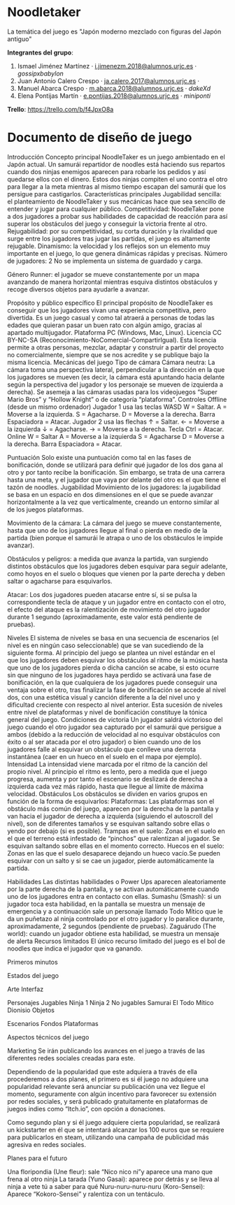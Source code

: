 # Noodletaker
La temática del juego es "Japón moderno mezclado con figuras del Japón antiguo"

**Integrantes del grupo**:
1. Ismael Jiménez Martínez · i.jimenezm.2018@alumnos.urjc.es · _gossipxbabylon_
2. Juan Antonio Calero Crespo · ja.calero.2017@alumnos.urjc.es · 
3. Manuel Abarca Crespo · m.abarca.2018@alumnos.urjc.es · _dakeXd_
4. Elena Pontijas Martín · e.pontijas.2018@alumnos.urjc.es · _miniponti_

**Trello**: https://trello.com/b/f4JpxO8a


# Documento de diseño de juego

Introducción
Concepto principal
NoodleTaker es un juego ambientado en el Japón actual. Un samurái repartidor de noodles está haciendo sus repartos cuando dos ninjas enemigos aparecen para robarle los pedidos y así quedarse ellos con el dinero. Estos dos ninjas compiten el uno contra el otro para llegar a la meta mientras al mismo tiempo escapan del samurái que los persigue para castigarlos.
Características principales
Jugabilidad sencilla: el planteamiento de NoodleTaker y sus mecánicas hace que sea sencillo de entender y jugar para cualquier público.
Competitividad: NoodleTaker pone a dos jugadores a probar sus habilidades de capacidad de reacción para así superar los obstáculos del juego y conseguir la victoria frente al otro.
Rejugabilidad: por su competitividad, su corta duración y la rivalidad que surge entre los jugadores tras jugar las partidas, el juego es altamente rejugable.
Dinamismo: la velocidad y los reflejos son un elemento muy importante en el juego, lo que genera dinámicas rápidas y precisas.
Número de jugadores: 2
No se implementa un sistema de guardado y carga.

Género
Runner: el jugador se mueve constantemente por un mapa avanzando de manera horizontal mientras esquiva distintos obstáculos y recoge diversos objetos para ayudarle a avanzar.

Propósito y público específico
El principal propósito de NoodleTaker es conseguir que los jugadores vivan una  experiencia competitiva, pero divertida. Es un juego casual y como tal atraerá a personas de todas las edades que quieran pasar un buen rato con algún amigo, gracias al apartado multijugador. 
Plataforma 
PC (Windows, Mac, Linux).
Licencia
	CC BY-NC-SA (Reconocimiento-NoComercial-CompartirIgual).
Esta licencia permite a otras personas, mezclar, adaptar y construir a partir del proyecto no comercialmente, siempre que se nos acredite y se publique bajo la misma licencia.
Mecánicas del juego
Tipo de cámara
Cámara neutra: La cámara toma una perspectiva lateral, perpendicular a la dirección en la que los jugadores se mueven (es decir, la cámara está apuntando hacia delante según la perspectiva del jugador y los personaje se mueven de izquierda a derecha). Se asemeja a las cámaras usadas para los videojuegos “Super Mario Bros” y “Hollow Knight” o de categoría “plataforma”. 
Controles
Offline (desde un mismo ordenador)
Jugador 1 usa las teclas WASD
W = Saltar.
A = Moverse a la izquierda.
S = Agacharse.
D = Moverse a la derecha.
Barra Espaciadora = Atacar.
Jugador 2 usa las flechas
↑ = Saltar.
← = Moverse a la izquierda
↓ = Agacharse.
→ = Moverse a la derecha.
Tecla Ctrl = Atacar.
Online
W = Saltar
A = Moverse a la izquierda
S = Agacharse
D = Moverse a la derecha.
Barra Espaciadora = Atacar.

Puntuación
Solo existe una puntuación como tal en las fases de bonificación, donde se utilizará para definir qué jugador de los dos gana al otro y por tanto recibe la bonificación.
Sin embargo, se trata de una carrera hasta una meta, y el jugador que vaya por delante del otro es el que tiene el tazón de noodles.
Jugabilidad
Movimiento de los jugadores: la jugabilidad se basa en un espacio en dos dimensiones en el que se puede avanzar horizontalmente a la vez que verticalmente, creando un entorno similar al de los juegos plataformas.

Movimiento de la cámara: La cámara del juego se mueve constantemente, hasta que uno de los jugadores llegue al final o pierda en medio de la partida (bien porque el samurái le atrapa o uno de los obstáculos le impide avanzar).

Obstáculos y peligros: a medida que avanza la partida, van surgiendo distintos obstáculos que los jugadores deben esquivar para seguir adelante, como hoyos en el suelo o bloques que vienen por la parte derecha y deben saltar o agacharse para esquivarlos.

Atacar: Los dos jugadores pueden atacarse entre sí, si se pulsa la correspondiente tecla de ataque y un jugador entre en contacto con el otro, el efecto del ataque es la ralentización de movimiento del otro jugador durante 1 segundo (aproximadamente, este valor está pendiente de pruebas).

Niveles
El sistema de niveles se basa en una secuencia de escenarios (el nivel es en ningún caso seleccionable) que se van sucediendo de la siguiente forma. Al principio del juego se plantea un nivel estándar en el que los jugadores deben esquivar los obstáculos al ritmo de la música hasta que uno de los jugadores pierda o dicha canción se acabe, si esto ocurre sin que ninguno de los jugadores haya perdido se activará una fase de bonificación, en la que cualquiera de los jugadores puede conseguir una ventaja sobre el otro, tras finalizar la fase de bonificación se accede al nivel dos, con una estética visual y canción diferente a la del nivel uno y dificultad creciente con respecto al nivel anterior. Esta sucesión de niveles entre nivel de plataformas y nivel de bonificación constituye la tónica general del juego.
Condiciones de victoria
Un jugador saldrá victorioso del juego cuando el otro jugador sea capturado por el samurái que persigue a ambos (debido a la reducción de velocidad al no esquivar obstáculos con éxito o al ser atacada por el otro jugador) o bien cuando uno de los jugadores falle al esquivar un obstáculo que conlleve una derrota instantánea (caer en un hueco en el suelo en el mapa por ejemplo).
Intensidad
La intensidad viene marcada por el ritmo de la canción del propio nivel. Al principio el ritmo es lento, pero a medida que el juego progresa, aumenta y por tanto el escenario se deslizará de derecha a izquierda cada vez más rápido, hasta que llegue al límite de máxima velocidad.
Obstáculos
Los obstáculos se dividen en varios grupos en función de la forma de esquivarlos:
Plataformas: Las plataformas son el obstáculo más común del juego, aparecen por la derecha de la pantalla y van hacia el jugador de derecha a izquierda (siguiendo el autoscroll del nivel), son de diferentes tamaños y se esquivan saltando sobre ellas o yendo por debajo (si es posible).
Trampas en el suelo: Zonas en el suelo en el que el terreno está infestado de “pinchos” que ralentizan al jugador. Se esquivan saltando sobre ellas en el momento correcto.
Huecos en el suelo: Zonas en las que el suelo desaparece dejando un hueco vacío.Se pueden esquivar con un salto y si se cae un jugador, pierde automáticamente la partida.

Habilidades
Las distintas habilidades o Power Ups aparecen aleatoriamente por la parte derecha de la pantalla, y se activan automáticamente cuando uno de los jugadores entra en contacto con ellas.
Sumashu (Smash): si un jugador toca esta habilidad, en la pantalla se muestra un mensaje de emergencia y a continuación sale un personaje llamado Todo Mítico que le da un puñetazo al ninja controlado por el otro jugador y lo paralice durante, aproximadamente, 2 segundos (pendiente de pruebas).
Zaguárudo (The world): cuando un jugador obtiene esta habilidad, se muestra un mensaje de alerta
Recursos limitados
El único recurso limitado del juego es el bol de noodles que indica el jugador que va ganando.

Primeros minutos


Estados del juego

Arte
Interfaz

Personajes
Jugables
Ninja 1
Ninja 2
No jugables
Samurai
El Todo Mítico
Dionisio
Objetos

Escenarios
Fondos
Plataformas


Aspectos técnicos del juego

Marketing
Se irán publicando los avances en el juego a través de las diferentes redes sociales creadas para este. 

Dependiendo de la popularidad que este adquiera a través de ella procederemos a dos planes, el primero es si él juego no adquiere una popularidad relevante será anunciar su publicación una vez llegue el momento, seguramente con algún incentivo para favorecer su extensión por redes sociales, y será publicado gratuitamente en plataformas de juegos indies como “Itch.io”, con opción a donaciones.

Como segundo plan y si él juego adquiere cierta popularidad, se realizará un kickstarter en él que se intentará alcanzar los 100 euros que se requiere para publicarlos en steam, utilizando una campaña de publicidad más agresiva en redes sociales.

Planes para el futuro


Una floripondia (Une fleur): sale “Nico nico ni”y aparece una mano que frena al otro ninja
La tarada (Yuno Gasai): aparece por detrás y se lleva al ninja a vete tú a saber para qué
Nuru-nuru-nuru-nuru (Koro-Sensei): Aparece “Kokoro-Sensei” y ralentiza con un tentáculo.
